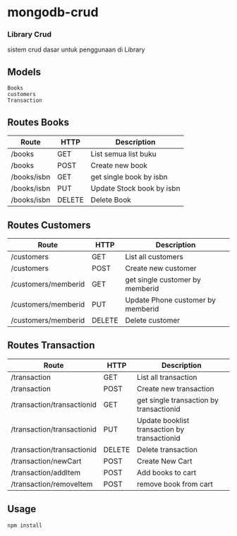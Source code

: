 # mongodb-crud

### Library Crud
sistem crud dasar untuk penggunaan di Library

## Models
```
Books
customers
Transaction
```

## Routes Books
| Route       | HTTP  | Description
| ---------   | ----  | -----------
| /books      | GET   | List semua list buku
| /books      | POST  | Create new book
| /books/isbn | GET   | get single book by isbn
| /books/isbn | PUT   | Update Stock book by isbn
| /books/isbn | DELETE| Delete Book

## Routes Customers
| Route               | HTTP  | Description
| --------------------| ----  | -----------
| /customers          | GET   | List all customers
| /customers          | POST  | Create new customer
| /customers/memberid | GET   | get single customer by memberid
| /customers/memberid | PUT   | Update Phone customer by memberid
| /customers/memberid | DELETE| Delete customer

## Routes Transaction
| Route                      | HTTP  | Description
| --------------------       | ----  | -----------
| /transaction               | GET   | List all transaction
| /transaction               | POST  | Create new transaction
| /transaction/transactionid | GET   | get single transaction by transactionid
| /transaction/transactionid | PUT   | Update booklist transaction by transactionid
| /transaction/transactionid | DELETE| Delete transaction
| /transaction/newCart       | POST  | Create New Cart
| /transaction/addItem       | POST  | Add books to cart
| /transaction/removeItem    | POST  | remove book from cart

## Usage
```
npm install
```
